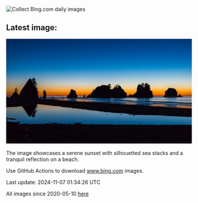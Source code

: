 ![Collect Bing.com daily images](https://github.com/counter2015/bing-daily-images/workflows/Collect%20Bing.com%20daily%20images/badge.svg)
## Latest image:
![](images/ShiShiBeach.jpg)

The image showcases a serene sunset with silhouetted sea stacks and a tranquil reflection on a beach.

Use GitHub Actions to download www.bing.com images.

Last update: 2024-11-07 01:34:26 UTC

All images since 2020-05-10 [here](https://github.com/counter2015/bing-daily-images/tree/master/images)
